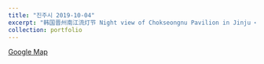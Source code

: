 ```yaml
---
title: "진주시 2019-10-04"
excerpt: "韩国晋州南江流灯节 Night view of Chokseongnu Pavilion in Jinju <br/><img src='https://ieyjzhou.github.io/images/Chinju.jpg'>"
collection: portfolio
---
```


 
 [Google Map](https://www.google.com/maps/@35.1894544,128.0818163,3a,75y,262.15h,94.3t/data=!3m8!1e1!3m6!1sAF1QipNBqK-XQpNxOGDK76kFvfQcYO0n0AsYHcaIrA8!2e10!3e11!6shttps:%2F%2Flh5.googleusercontent.com%2Fp%2FAF1QipNBqK-XQpNxOGDK76kFvfQcYO0n0AsYHcaIrA8%3Dw203-h100-k-no-pi-0-ya92.257-ro-0-fo100!7i8704!8i4352)
